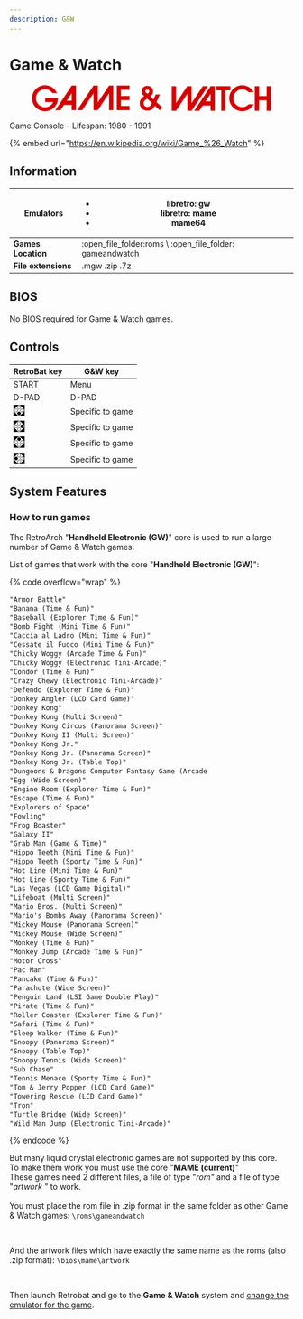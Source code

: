 ```yaml
---
description: G&W
---
```


# Game & Watch

<figure><img src="https://raw.githubusercontent.com/fabricecaruso/es-theme-carbon/5149a33eed46b2af638b06119397d4023b75131f/art/logos/gameandwatch.svg" alt=""><figcaption></figcaption></figure>

Game Console - Lifespan: 1980 - 1991

{% embed url="https://en.wikipedia.org/wiki/Game_%26_Watch" %}

## Information

| **Emulators**       | <ul><li>libretro: gw</li><li>libretro: mame</li><li>mame64</li></ul> |   |
| ------------------- | -------------------------------------------------------------------- | - |
| **Games Location**  | :open\_file\_folder:roms \ :open\_file\_folder: gameandwatch         |   |
| **File extensions** | .mgw .zip .7z                                                        |   |

## BIOS

No BIOS required for Game & Watch games.

## Controls

| RetroBat key                                                                    | G\&W key         |
| ------------------------------------------------------------------------------- | ---------------- |
| START                                                                           | Menu             |
| D-PAD                                                                           | D-PAD            |
| ![A](<../../.gitbook/assets/image (1) (2).png>)                                 | Specific to game |
| ![B](<../../.gitbook/assets/image (4) (1).png>)                                 | Specific to game |
| <img src="../../.gitbook/assets/image (3) (1).png" alt="" data-size="original"> | Specific to game |
| <img src="../../.gitbook/assets/image (2) (1).png" alt="" data-size="line">     | Specific to game |

## System Features

### How to run games

The RetroArch "**Handheld Electronic (GW)**" core is used to run a large number of Game & Watch games.

List of games that work with the core "**Handheld Electronic (GW)**":

{% code overflow="wrap" %}
```
"Armor Battle"
"Banana (Time & Fun)"
"Baseball (Explorer Time & Fun)"
"Bomb Fight (Mini Time & Fun)"
"Caccia al Ladro (Mini Time & Fun)"
"Cessate il Fuoco (Mini Time & Fun)"
"Chicky Woggy (Arcade Time & Fun)"
"Chicky Woggy (Electronic Tini-Arcade)"
"Condor (Time & Fun)"
"Crazy Chewy (Electronic Tini-Arcade)"
"Defendo (Explorer Time & Fun)"
"Donkey Angler (LCD Card Game)"
"Donkey Kong"
"Donkey Kong (Multi Screen)"
"Donkey Kong Circus (Panorama Screen)"
"Donkey Kong II (Multi Screen)"
"Donkey Kong Jr."
"Donkey Kong Jr. (Panorama Screen)"
"Donkey Kong Jr. (Table Top)"
"Dungeons & Dragons Computer Fantasy Game (Arcade
"Egg (Wide Screen)"
"Engine Room (Explorer Time & Fun)"
"Escape (Time & Fun)"
"Explorers of Space"
"Fowling"
"Frog Boaster"
"Galaxy II"
"Grab Man (Game & Time)"
"Hippo Teeth (Mini Time & Fun)"
"Hippo Teeth (Sporty Time & Fun)"
"Hot Line (Mini Time & Fun)"
"Hot Line (Sporty Time & Fun)"
"Las Vegas (LCD Game Digital)"
"Lifeboat (Multi Screen)"
"Mario Bros. (Multi Screen)"
"Mario's Bombs Away (Panorama Screen)"
"Mickey Mouse (Panorama Screen)"
"Mickey Mouse (Wide Screen)"
"Monkey (Time & Fun)"
"Monkey Jump (Arcade Time & Fun)"
"Motor Cross"
"Pac Man"
"Pancake (Time & Fun)"
"Parachute (Wide Screen)"
"Penguin Land (LSI Game Double Play)"
"Pirate (Time & Fun)"
"Roller Coaster (Explorer Time & Fun)"
"Safari (Time & Fun)"
"Sleep Walker (Time & Fun)"
"Snoopy (Panorama Screen)"
"Snoopy (Table Top)"
"Snoopy Tennis (Wide Screen)"
"Sub Chase"
"Tennis Menace (Sporty Time & Fun)"
"Tom & Jerry Popper (LCD Card Game)"
"Towering Rescue (LCD Card Game)"
"Tron"
"Turtle Bridge (Wide Screen)"
"Wild Man Jump (Electronic Tini-Arcade)"
```
{% endcode %}

But many liquid crystal electronic games are not supported by this core.\
To make them work you must use the core "**MAME (current)**"\
These games need 2 different files, a file of type "_rom"_ and a file of type "_artwork_ " to work.\
\
You must place the rom file in .zip format in the same folder as other Game & Watch games: `\roms\gameandwatch`

<figure><img src="https://i.imgur.com/ALEygG9.png" alt=""><figcaption></figcaption></figure>

And the artwork files which have exactly the same name as the roms (also .zip format): `\bios\mame\artwork`

<figure><img src="https://i.imgur.com/H39e9W9.png" alt=""><figcaption></figcaption></figure>

Then launch Retrobat and go to the **Game & Watch** system and [change the emulator for the game](../../get-started/running-a-game.md#choosing-the-emulator).

